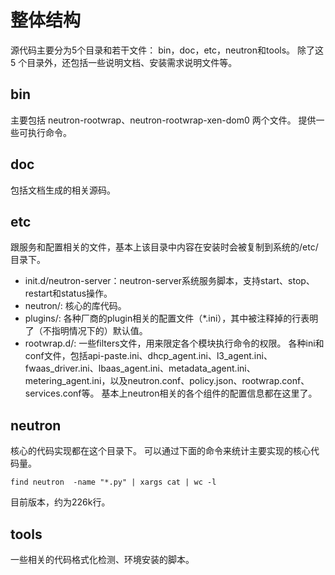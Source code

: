 # 整体结构

源代码主要分为5个目录和若干文件：
bin，doc，etc，neutron和tools。
除了这 5 个目录外，还包括一些说明文档、安装需求说明文件等。

## bin
主要包括 neutron-rootwrap、neutron-rootwrap-xen-dom0 两个文件。
提供一些可执行命令。

## doc
包括文档生成的相关源码。

## etc
跟服务和配置相关的文件，基本上该目录中内容在安装时会被复制到系统的/etc/ 目录下。
* init.d/neutron-server：neutron-server系统服务脚本，支持start、stop、restart和status操作。
* neutron/: 核心的库代码。
* plugins/: 各种厂商的plugin相关的配置文件（*.ini），其中被注释掉的行表明了（不指明情况下的）默认值。
* rootwrap.d/: 一些filters文件，用来限定各个模块执行命令的权限。
各种ini和conf文件，包括api-paste.ini、dhcp_agent.ini、l3_agent.ini、fwaas_driver.ini、lbaas_agent.ini、metadata_agent.ini、metering_agent.ini，以及neutron.conf、policy.json、rootwrap.conf、services.conf等。
基本上neutron相关的各个组件的配置信息都在这里了。

## neutron
核心的代码实现都在这个目录下。
可以通过下面的命令来统计主要实现的核心代码量。
```
find neutron  -name "*.py" | xargs cat | wc -l
```
目前版本，约为226k行。

## tools
一些相关的代码格式化检测、环境安装的脚本。
